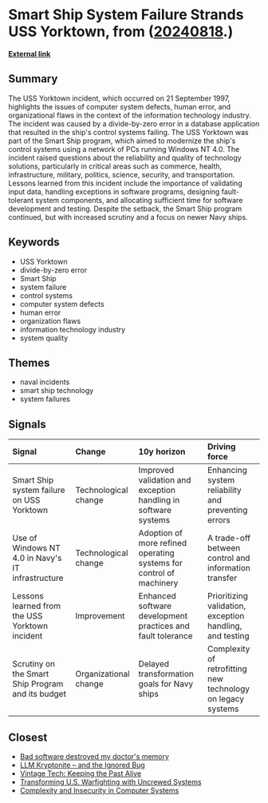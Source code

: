 # __Smart Ship System Failure Strands USS Yorktown__, from ([20240818](https://kghosh.substack.com/p/20240818).)

__[External link](https://medium.com/dataseries/when-smart-ships-divide-by-zer0-uss-yorktown-4e53837f75b2)__



## Summary

The USS Yorktown incident, which occurred on 21 September 1997, highlights the issues of computer system defects, human error, and organizational flaws in the context of the information technology industry. The incident was caused by a divide-by-zero error in a database application that resulted in the ship's control systems failing. The USS Yorktown was part of the Smart Ship program, which aimed to modernize the ship's control systems using a network of PCs running Windows NT 4.0. The incident raised questions about the reliability and quality of technology solutions, particularly in critical areas such as commerce, health, infrastructure, military, politics, science, security, and transportation. Lessons learned from this incident include the importance of validating input data, handling exceptions in software programs, designing fault-tolerant system components, and allocating sufficient time for software development and testing. Despite the setback, the Smart Ship program continued, but with increased scrutiny and a focus on newer Navy ships.

## Keywords

* USS Yorktown
* divide-by-zero error
* Smart Ship
* system failure
* control systems
* computer system defects
* human error
* organization flaws
* information technology industry
* system quality

## Themes

* naval incidents
* smart ship technology
* system failures

## Signals

| Signal                                            | Change                | 10y horizon                                                         | Driving force                                               |
|:--------------------------------------------------|:----------------------|:--------------------------------------------------------------------|:------------------------------------------------------------|
| Smart Ship system failure on USS Yorktown         | Technological change  | Improved validation and exception handling in software systems      | Enhancing system reliability and preventing errors          |
| Use of Windows NT 4.0 in Navy's IT infrastructure | Technological change  | Adoption of more refined operating systems for control of machinery | A trade-off between control and information transfer        |
| Lessons learned from the USS Yorktown incident    | Improvement           | Enhanced software development practices and fault tolerance         | Prioritizing validation, exception handling, and testing    |
| Scrutiny on the Smart Ship Program and its budget | Organizational change | Delayed transformation goals for Navy ships                         | Complexity of retrofitting new technology on legacy systems |

## Closest

* [Bad software destroyed my doctor's memory](976f66dccf4086981111e810d0160229)
* [LLM Kryptonite – and the Ignored Bug](ee99edefa47ee27dd9a542883d01ba46)
* [Vintage Tech: Keeping the Past Alive](2a98922fc3676ea6365782ce075cf589)
* [Transforming U.S. Warfighting with Uncrewed Systems](df83d0064f88153a92b016bc412f6b97)
* [Complexity and Insecurity in Computer Systems](fba2096cec7c08fe7c05d259b29dd5d9)